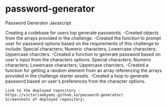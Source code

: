 # password-generator
Password Generator Javascript


Creating a codebase for users top generate passwords.
   -Created objects from the arrays provided in the challenge.
   -Created the function to prompt user for password options based on the requirements of this challenge to include:
        Special characters;
        Numeric characters;
        Lowercase characters;
        Uppercase charcters. 
   -Created a function to generate password based on user's input from the characters options:
        Special characters;
        Numeric characters;
        Lowercase characters;
        Uppercase charcters. 
    -Created a function for getting a random element from an array referencing the arrays provided in the challenge starter assets.
    -Created a loop to generate password based on user's preferences from the character options.

    Link to the deployed repository - https://victoriadeyemi.github.io/password-generator/
    Screenshots of deployed repository:
    